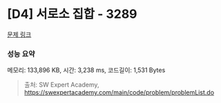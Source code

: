 # [D4] 서로소 집합 - 3289 

[문제 링크](https://swexpertacademy.com/main/code/problem/problemDetail.do?contestProbId=AWBJKA6qr2oDFAWr) 

### 성능 요약

메모리: 133,896 KB, 시간: 3,238 ms, 코드길이: 1,531 Bytes



> 출처: SW Expert Academy, https://swexpertacademy.com/main/code/problem/problemList.do